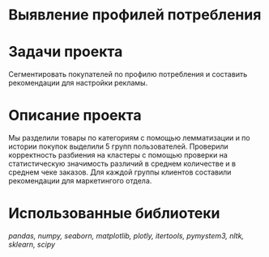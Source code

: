 # Выявление профилей потребления

# Задачи проекта
Сегментировать покупателей по профилю потребления и составить рекомендации для настройки рекламы.

# Описание проекта
Мы разделили товары по категориям с помощью лемматизации и по истории покупок выделили 5 групп пользователей. Проверили корректность разбиения на кластеры с помощью проверки на статистическую значимость различий в среднем количестве и в среднем чеке заказов. Для каждой группы клиентов составили рекомендации для маркетингого отдела. 

# Использованные библиотеки 
*pandas, numpy, seaborn, matplotlib, plotly, itertools, pymystem3, nltk, sklearn, scipy*
